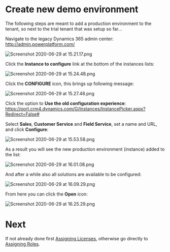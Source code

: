 # Create new demo environment

The following steps are meant to add a production environment to the tenant, so next to the trial tenant that was setup so far...

Navigate to the legacy Dynamics 365 admin center:
http://admin.powerplatform.com/

![Screenshot 2020-06-29 at 15.21.17.png](/.attachments/Screenshot%202020-06-29%20at%2015.21.17-73ca9e9d-ab5c-418d-ac74-5fab57efe6f6.png)

Click the **Instance to configure** link at the bottom of the instances lists:

![Screenshot 2020-06-29 at 15.24.48.png](/.attachments/Screenshot%202020-06-29%20at%2015.24.48-b29773af-9cdb-4ba3-b376-27273730f034.png) 

Click the **CONFIGURE** icon, this brings up following message:

![Screenshot 2020-06-29 at 15.27.48.png](/.attachments/Screenshot%202020-06-29%20at%2015.27.48-2cf9f463-3a21-4bdc-9aad-d0d6e6f447e8.png)

Click the option to **Use the old configuration experience**:
https://port.crm4.dynamics.com/G/Instances/InstancePicker.aspx?Redirect=False#

Select **Sales**, **Customer Service** and **Field Service**, set a name and URL, and click **Configure**:

![Screenshot 2020-06-29 at 15.53.58.png](/.attachments/Screenshot%202020-06-29%20at%2015.53.58-a039d03c-9f73-44cc-befc-477589fe51f9.png) 

As a result you will see the new production environment (instance) added to the list:

![Screenshot 2020-06-29 at 16.01.08.png](/.attachments/Screenshot%202020-06-29%20at%2016.01.08-1cd57214-8460-4525-98e0-07ba5ac2e71a.png)

And after a while also all solutions are available to be configured:

![Screenshot 2020-06-29 at 16.09.29.png](/.attachments/Screenshot%202020-06-29%20at%2016.09.29-d07e0675-de37-47cf-aa80-8559f9c79eaa.png)

From here you can click the **Open** icon:

![Screenshot 2020-06-29 at 16.25.29.png](/.attachments/Screenshot%202020-06-29%20at%2016.25.29-edfa23eb-6315-414a-b2c6-0079b07904d1.png)

# Next

If not already done first [Assigning Licenses](/setup/Assigning-Licenses), otherwise go directly to [Assigning Roles](/setup/Assigning-Roles).